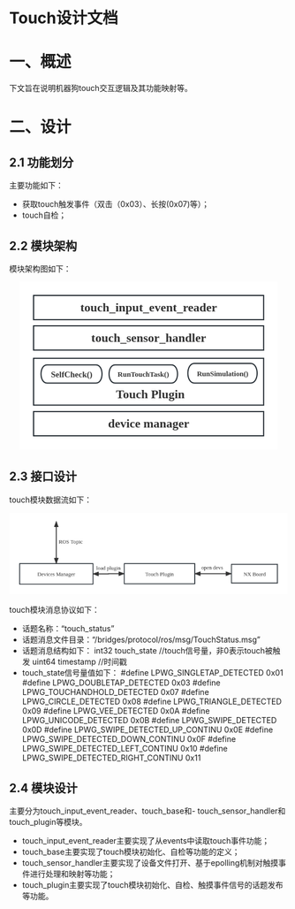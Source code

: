 # Touch设计文档
# 一、概述
下文旨在说明机器狗touch交互逻辑及其功能映射等。
# 二、设计
## 2.1 功能划分
主要功能如下：
- 获取touch触发事件（双击（0x03）、长按(0x07)等）；
- touch自检；
## 2.2 模块架构
模块架构图如下：

<center>

 ![avatar](./image/cyberdog_touch/touch_architecture_diagram.png)

</center>

## 2.3 接口设计
touch模块数据流如下：

<center>

 ![avatar](./image/cyberdog_touch/Touch_data_stream.png)

</center>

touch模块消息协议如下：

- 话题名称：“touch_status”
- 话题消息文件目录：“/bridges/protocol/ros/msg/TouchStatus.msg”
- 话题消息结构如下：
    int32 touch_state    //touch信号量，非0表示touch被触发
    uint64 timestamp     //时间戳
- touch_state信号量值如下：
    #define LPWG_SINGLETAP_DETECTED                      0x01
    #define LPWG_DOUBLETAP_DETECTED                      0x03
    #define LPWG_TOUCHANDHOLD_DETECTED                   0x07
    #define LPWG_CIRCLE_DETECTED                         0x08
    #define LPWG_TRIANGLE_DETECTED                       0x09
    #define LPWG_VEE_DETECTED                            0x0A
    #define LPWG_UNICODE_DETECTED                        0x0B
    #define LPWG_SWIPE_DETECTED                          0x0D
    #define LPWG_SWIPE_DETECTED_UP_CONTINU               0x0E
    #define LPWG_SWIPE_DETECTED_DOWN_CONTINU             0x0F
    #define LPWG_SWIPE_DETECTED_LEFT_CONTINU             0x10
    #define LPWG_SWIPE_DETECTED_RIGHT_CONTINU            0x11
## 2.4 模块设计
主要分为touch_input_event_reader、touch_base和- touch_sensor_handler和touch_plugin等模块。
- touch_input_event_reader主要实现了从events中读取touch事件功能；
- touch_base主要实现了touch模块初始化、自检等功能的定义；
- touch_sensor_handler主要实现了设备文件打开、基于epolling机制对触摸事件进行处理和映射等功能；
- touch_plugin主要实现了touch模块初始化、自检、触摸事件信号的话题发布等功能。
